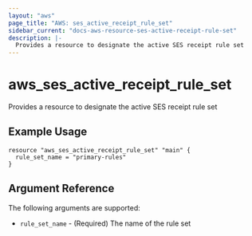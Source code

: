 ```yaml
---
layout: "aws"
page_title: "AWS: ses_active_receipt_rule_set"
sidebar_current: "docs-aws-resource-ses-active-receipt-rule-set"
description: |-
  Provides a resource to designate the active SES receipt rule set
---
```


# aws\_ses\_active_receipt_rule_set

Provides a resource to designate the active SES receipt rule set

## Example Usage

```hcl
resource "aws_ses_active_receipt_rule_set" "main" {
  rule_set_name = "primary-rules"
}
```

## Argument Reference

The following arguments are supported:

* `rule_set_name` - (Required) The name of the rule set
